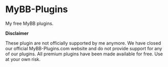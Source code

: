 # MyBB-Plugins
My free MyBB plugins. 

**Disclaimer**

These plugin are not officially supported by me anymore. We have closed our official MyBB-Plugins.com website and do not provide support for any of our plugins. All premium plugins have been made available for free. Use at your own risk.
